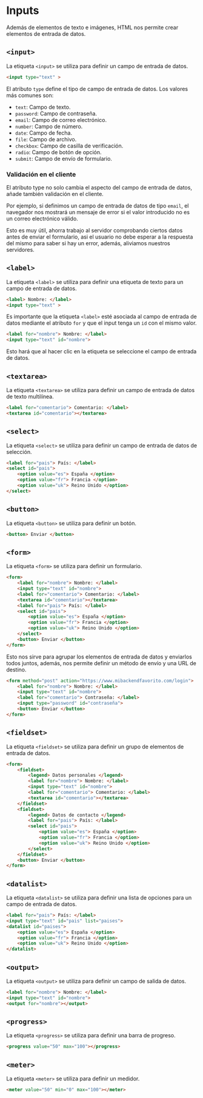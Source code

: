 # Inputs

Además de elementos de texto e imágenes, HTML nos permite crear elementos de entrada de datos.

## `<input>`

La etiqueta `<input>` se utiliza para definir un campo de entrada de datos.

```html
<input type="text" >
```

El atributo `type` define el tipo de campo de entrada de datos. Los valores más comunes son:

- `text`: Campo de texto.
- `password`: Campo de contraseña.
- `email`: Campo de correo electrónico.
- `number`: Campo de número.
- `date`: Campo de fecha.
- `file`: Campo de archivo.
- `checkbox`: Campo de casilla de verificación.
- `radio`: Campo de botón de opción.
- `submit`: Campo de envío de formulario.


### Validación en el cliente

El atributo type no solo cambia el aspecto del campo de entrada de datos, añade también validación en el cliente.

Por ejemplo, si definimos un campo de entrada de datos de tipo `email`, el navegador nos mostrará un mensaje de error si el valor introducido no es un correo electrónico válido.

Esto es muy útil, ahorra trabajo al servidor comprobando ciertos datos antes de enviar el formulario, asi el usuario no debe esperar a la respuesta del mismo para saber si hay un error, además, aliviamos nuestros servidores.

## `<label>`

La etiqueta `<label>` se utiliza para definir una etiqueta de texto para un campo de entrada de datos.

```html
<label> Nombre: </label>
<input type="text" >
```

Es importante que la etiqueta `<label>` esté asociada al campo de entrada de datos mediante el atributo `for` y que el input tenga un `id` con el mismo valor.

```html
<label for="nombre"> Nombre: </label>
<input type="text" id="nombre">
```

Esto hará que al hacer clic en la etiqueta se seleccione el campo de entrada de datos.

## `<textarea>`

La etiqueta `<textarea>` se utiliza para definir un campo de entrada de datos de texto multilínea.

```html
<label for="comentario"> Comentario: </label>
<textarea id="comentario"></textarea>
```

## `<select>`

La etiqueta `<select>` se utiliza para definir un campo de entrada de datos de selección.

```html
<label for="pais"> País: </label>
<select id="pais">
    <option value="es"> España </option>
    <option value="fr"> Francia </option>
    <option value="uk"> Reino Unido </option>
</select>
```

## `<button>`

La etiqueta `<button>` se utiliza para definir un botón.

```html
<button> Enviar </button>
```

## `<form>`

La etiqueta `<form>` se utiliza para definir un formulario.

```html
<form>
    <label for="nombre"> Nombre: </label>
    <input type="text" id="nombre">
    <label for="comentario"> Comentario: </label>
    <textarea id="comentario"></textarea>
    <label for="pais"> País: </label>
    <select id="pais">
        <option value="es"> España </option>
        <option value="fr"> Francia </option>
        <option value="uk"> Reino Unido </option>
    </select>
    <button> Enviar </button>
</form>
```

Esto nos sirve para agrupar los elementos de entrada de datos y enviarlos todos juntos, además, nos permite definir un método de envío y una URL de destino.

```html
<form method="post" action="https://www.mibackendfavorito.com/login">
    <label for="nombre"> Nombre: </label>
    <input type="text" id="nombre">
    <label for="comentario"> Contraseña: </label>
    <input type="password" id="contraseña">
    <button> Enviar </button>
</form>
```

## `<fieldset>`

La etiqueta `<fieldset>` se utiliza para definir un grupo de elementos de entrada de datos.

```html
<form>
    <fieldset>
        <legend> Datos personales </legend>
        <label for="nombre"> Nombre: </label>
        <input type="text" id="nombre">
        <label for="comentario"> Comentario: </label>
        <textarea id="comentario"></textarea>
    </fieldset>
    <fieldset>
        <legend> Datos de contacto </legend>
        <label for="pais"> País: </label>
        <select id="pais">
            <option value="es"> España </option>
            <option value="fr"> Francia </option>
            <option value="uk"> Reino Unido </option>
        </select>
    </fieldset>
    <button> Enviar </button>
</form>
```

## `<datalist>`

La etiqueta `<datalist>` se utiliza para definir una lista de opciones para un campo de entrada de datos.

```html
<label for="pais"> País: </label>
<input type="text" id="pais" list="paises">
<datalist id="paises">
    <option value="es"> España </option>
    <option value="fr"> Francia </option>
    <option value="uk"> Reino Unido </option>
</datalist>
```

## `<output>`

La etiqueta `<output>` se utiliza para definir un campo de salida de datos.

```html
<label for="nombre"> Nombre: </label>
<input type="text" id="nombre">
<output for="nombre"></output>
```

## `<progress>`
La etiqueta `<progress>` se utiliza para definir una barra de progreso.

```html
<progress value="50" max="100"></progress>
```

## `<meter>`
La etiqueta `<meter>` se utiliza para definir un medidor.

```html
<meter value="50" min="0" max="100"></meter>
```

